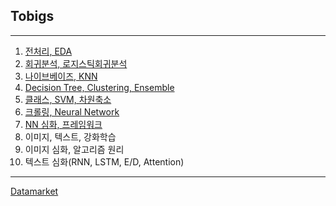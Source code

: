 ## Tobigs
---

1. [전처리, EDA](https://github.com/youngerous/tobigs/tree/master/wk1_%EC%A0%84%EC%B2%98%EB%A6%AC%2C%20EDA)
2. [회귀분석, 로지스틱회귀분석](https://github.com/youngerous/tobigs/tree/master/wk2_%ED%9A%8C%EA%B7%80%EB%B6%84%EC%84%9D%2C%20%EB%A1%9C%EC%A7%80%EC%8A%A4%ED%8B%B1%20%ED%9A%8C%EA%B7%80%EB%B6%84%EC%84%9D)
3. [나이브베이즈, KNN](https://github.com/youngerous/tobigs/tree/master/wk3_%EB%82%98%EC%9D%B4%EB%B8%8C%EB%B2%A0%EC%9D%B4%EC%A6%88%2C%20KNN)
4. [Decision Tree, Clustering, Ensemble](https://github.com/youngerous/tobigs/tree/master/wk4_DT%2C%20Clustering%2C%20Ensemble)
5. [클래스, SVM, 차원축소](https://github.com/youngerous/tobigs/tree/master/wk5_%ED%81%B4%EB%9E%98%EC%8A%A4%2C%20SVM%2C%20%EC%B0%A8%EC%9B%90%EC%B6%95%EC%86%8C)
6. [크롤링, Neural Network](https://github.com/youngerous/tobigs/tree/master/wk6_%ED%81%AC%EB%A1%A4%EB%A7%81%2C%20Neural%20Network)
7. [NN 심화, 프레임워크](https://github.com/youngerous/tobigs/tree/master/wk7_NN%20%EC%8B%AC%ED%99%94%2C%20%ED%94%84%EB%A0%88%EC%9E%84%EC%9B%8C%ED%81%AC)
8. 이미지, 텍스트, 강화학습
9. 이미지 심화, 알고리즘 원리
10. 텍스트 심화(RNN, LSTM, E/D, Attention)
---
[Datamarket](http://www.datamarket.kr/xe/page_QEhq64)
